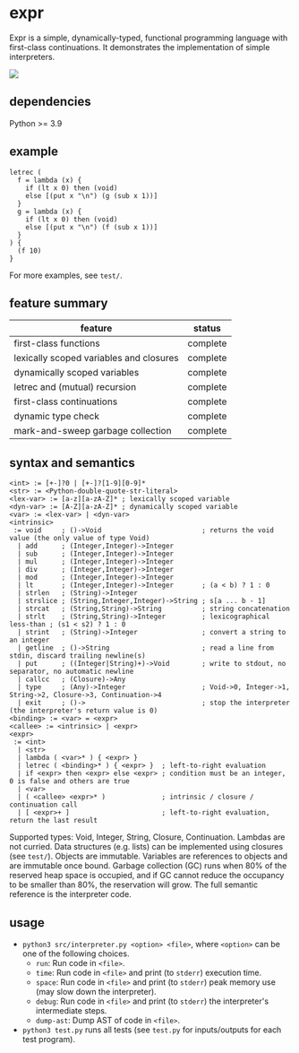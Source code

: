 # expr

Expr is a simple, dynamically-typed, functional programming language with first-class continuations.
It demonstrates the implementation of simple interpreters.

![](https://github.com/sdingcn/expr/actions/workflows/auto-test.yml/badge.svg)

## dependencies

Python >= 3.9

## example

```
letrec (
  f = lambda (x) {
    if (lt x 0) then (void)
    else [(put x "\n") (g (sub x 1))]
  }
  g = lambda (x) {
    if (lt x 0) then (void)
    else [(put x "\n") (f (sub x 1))]
  }
) {
  (f 10)
}
```

For more examples, see `test/`.

## feature summary

| feature | status |
| --- | --- |
| first-class functions | complete |
| lexically scoped variables and closures | complete |
| dynamically scoped variables | complete |
| letrec and (mutual) recursion | complete |
| first-class continuations | complete |
| dynamic type check | complete |
| mark-and-sweep garbage collection | complete |

## syntax and semantics

```
<int> := [+-]?0 | [+-]?[1-9][0-9]*
<str> := <Python-double-quote-str-literal>
<lex-var> := [a-z][a-zA-Z]* ; lexically scoped variable
<dyn-var> := [A-Z][a-zA-Z]* ; dynamically scoped variable
<var> := <lex-var> | <dyn-var>
<intrinsic>
 := void     ; ()->Void                         ; returns the void value (the only value of type Void)
  | add      ; (Integer,Integer)->Integer
  | sub      ; (Integer,Integer)->Integer
  | mul      ; (Integer,Integer)->Integer
  | div      ; (Integer,Integer)->Integer
  | mod      ; (Integer,Integer)->Integer
  | lt       ; (Integer,Integer)->Integer       ; (a < b) ? 1 : 0
  | strlen   ; (String)->Integer
  | strslice ; (String,Integer,Integer)->String ; s[a ... b - 1]
  | strcat   ; (String,String)->String          ; string concatenation
  | strlt    ; (String,String)->Integer         ; lexicographical less-than ; (s1 < s2) ? 1 : 0
  | strint   ; (String)->Integer                ; convert a string to an integer
  | getline  ; ()->String                       ; read a line from stdin, discard trailing newline(s)
  | put      ; ((Integer|String)+)->Void        ; write to stdout, no separator, no automatic newline
  | callcc   ; (Closure)->Any
  | type     ; (Any)->Integer                   ; Void->0, Integer->1, String->2, Closure->3, Continuation->4
  | exit     ; ()->                             ; stop the interpreter (the interpreter's return value is 0)
<binding> := <var> = <expr>
<callee> := <intrinsic> | <expr>
<expr>
 := <int>
  | <str>
  | lambda ( <var>* ) { <expr> }
  | letrec ( <binding>* ) { <expr> }  ; left-to-right evaluation
  | if <expr> then <expr> else <expr> ; condition must be an integer, 0 is false and others are true
  | <var>
  | ( <callee> <expr>* )              ; intrinsic / closure / continuation call
  | [ <expr>+ ]                       ; left-to-right evaluation, return the last result
```

Supported types: Void, Integer, String, Closure, Continuation.
Lambdas are not curried.
Data structures (e.g. lists) can be implemented using closures (see `test/`).
Objects are immutable.
Variables are references to objects and are immutable once bound.
Garbage collection (GC) runs when 80% of the reserved heap space is occupied,
and if GC cannot reduce the occupancy to be smaller than 80%, the reservation will grow.
The full semantic reference is the interpreter code.

## usage

+ `python3 src/interpreter.py <option> <file>`, where `<option>` can be one of the following choices.
  - `run`: Run code in `<file>`.
  - `time`: Run code in `<file>` and print (to `stderr`) execution time.
  - `space`: Run code in `<file>` and print (to `stderr`) peak memory use (may slow down the interpreter).
  - `debug`: Run code in `<file>` and print (to `stderr`) the interpreter's intermediate steps.
  - `dump-ast`: Dump AST of code in `<file>`.
+ `python3 test.py` runs all tests (see `test.py` for inputs/outputs for each test program).
